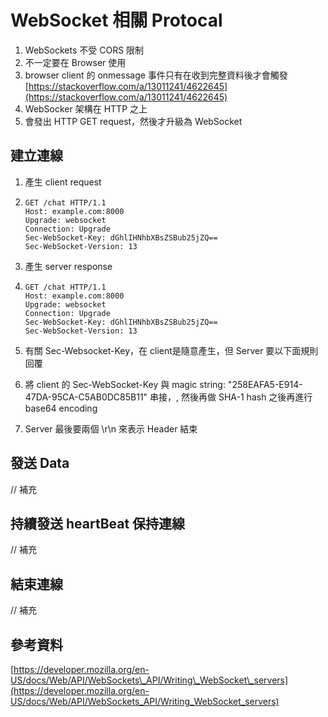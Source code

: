 # WebSocket 相關 Protocal

1. WebSockets 不受 CORS 限制
2. 不一定要在 Browser 使用
3. browser client 的 onmessage 事件只有在收到完整資料後才會觸發 [https://stackoverflow.com/a/13011241/4622645](https://stackoverflow.com/a/13011241/4622645)
4. WebSocker 架構在 HTTP 之上
5. 會發出 HTTP GET request，然後才升級為 WebSocket 

## 建立連線

1. 產生 client request
2. ```text
   GET /chat HTTP/1.1
   Host: example.com:8000
   Upgrade: websocket
   Connection: Upgrade
   Sec-WebSocket-Key: dGhlIHNhbXBsZSBub25jZQ==
   Sec-WebSocket-Version: 13
   ```

3. 產生 server response
4. ```text
   GET /chat HTTP/1.1
   Host: example.com:8000
   Upgrade: websocket
   Connection: Upgrade
   Sec-WebSocket-Key: dGhlIHNhbXBsZSBub25jZQ==
   Sec-WebSocket-Version: 13

   ```

5. 有關 Sec-Websocket-Key，在 client是隨意產生，但 Server 要以下面規則回覆 
6. 將 client 的 Sec-WebSocket-Key 與 magic string: "258EAFA5-E914-47DA-95CA-C5AB0DC85B11" 串接，, 然後再做 SHA-1 hash 之後再進行 base64 encoding
7. Server 最後要兩個 \r\n 來表示 Header 結束

## 發送 Data 

// 補充

## 持續發送 heartBeat 保持連線

// 補充

## 結束連線

// 補充

## 參考資料

[https://developer.mozilla.org/en-US/docs/Web/API/WebSockets\_API/Writing\_WebSocket\_servers](https://developer.mozilla.org/en-US/docs/Web/API/WebSockets_API/Writing_WebSocket_servers)

